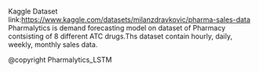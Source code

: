 Kaggle Dataset link:https://www.kaggle.com/datasets/milanzdravkovic/pharma-sales-data
Pharmalytics is demand forecasting model on dataset of Pharmacy contsisting of 8 different ATC drugs.Ths dataset contain hourly, daily, weekly, monthly sales data.

@copyright Pharmalytics_LSTM
